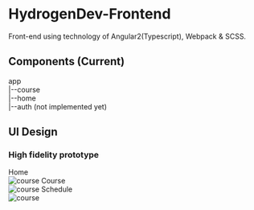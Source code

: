 # HydrogenDev-Frontend
Front-end using technology of Angular2(Typescript), Webpack & SCSS.

## Components (Current)
app<br />
 |--course<br />
 |--home<br />
 |--auth (not implemented yet)<br />

## UI Design
### High fidelity prototype
Home <br />
![course](https://raw.githubusercontent.com/chertpong/HydrogenDev-Frontend/master/doc/ui-design/high-fidelity-prototype/home-mobile.png)
Course <br />
![course](https://raw.githubusercontent.com/chertpong/HydrogenDev-Frontend/master/doc/ui-design/high-fidelity-prototype/course-mobile.png)
Schedule <br />
![course](https://raw.githubusercontent.com/chertpong/HydrogenDev-Frontend/master/doc/ui-design/high-fidelity-prototype/schedule-mobile.png)